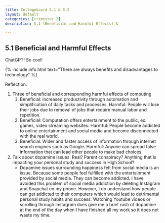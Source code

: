 ```yaml
---
title: Collegeboard 5.1 & 5.2
layout: default
categories: [trimester 2]
description: 5.1 (Beneficial and Harmful Effects) &  

---
```


## 5.1 Beneficial and Harmful Effects

ChatGPT! So cool!

{% include info.html text="There are always benefits and disadvantages to technology" %}

Reflection: 

1. Three of beneficial and corresponding harmful effects of computing
    1. Beneficial: increased productivity through automation and simplification of daily tasks and processes.
    Harmful: People will lose their jobs due to removal of jobs that require manual labor and repetition.
    2. Beneficial: Computation offers entertainment to the public, ex. games, video streaming websites.
    Harmful: People become addicted to online entertainment and social media and become disconnected with the real world.
    3. Beneficial: Wider and faster access of information through internet search engines such as Google.
    Harmful: Anyone can spread false information that can lead other people to make bad choices. 
2. Talk about dopamine issues. Real? Parent conspiracy? Anything that is impacting your personal study and success in High School?
    - Dopamine issues surrounding happiness felt from social media is an issue. Because some people feel fulfilled with the entertainment provided by social media. They can become addicted. I have avoided this problem of social media addiction by deleting Instagram and Snapchat on my phone. However, I do understand how people can get addicted to their computers which would lead to detrimental personal study habits and success. Watching Youtube videos or scrolling through Instagram does give me a brief rush of dopamine at the end of the day when I have finished all my work so it does not waste my time.